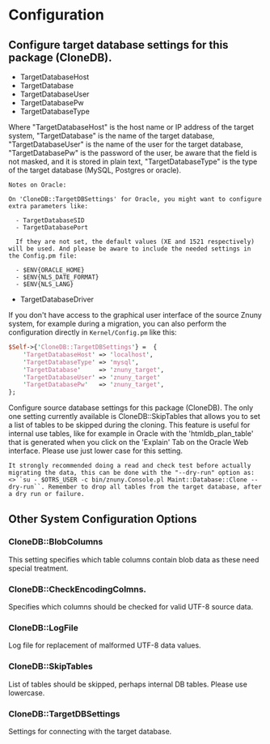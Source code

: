 # Configuration

## Configure target database settings for this package (CloneDB).

- TargetDatabaseHost
- TargetDatabase
- TargetDatabaseUser
- TargetDatabasePw
- TargetDatabaseType

Where "TargetDatabaseHost" is the host name or IP address of the target system, "TargetDatabase" is the name of the target database, "TargetDatabaseUser" is the name of the user for the target database, "TargetDatabasePw" is the password of the user, be aware that the field is not masked, and it is stored in plain text, "TargetDatabaseType" is the type of the target database (MySQL, Postgres or oracle).


```
Notes on Oracle:

On 'CloneDB::TargetDBSettings' for Oracle, you might want to configure extra parameters like:

  - TargetDatabaseSID
  - TargetDatabasePort
 
  If they are not set, the default values (XE and 1521 respectively) will be used. And please be aware to include the needed settings in the Config.pm file:

  - $ENV{ORACLE_HOME}
  - $ENV{NLS_DATE_FORMAT}
  - $ENV{NLS_LANG}
```

- TargetDatabaseDriver

If you don't have access to the graphical user interface of the source Znuny system, for example during a migration, you can also perform the configuration directly in ``Kernel/Config.pm`` like this:

```perl
$Self->{'CloneDB::TargetDBSettings'} =  {
    'TargetDatabaseHost' => 'localhost',
    'TargetDatabaseType' => 'mysql',
    'TargetDatabase'     => 'znuny_target',
    'TargetDatabaseUser' => 'znuny_target'
    'TargetDatabasePw'   => 'znuny_target',
};
```

Configure source database settings for this package (CloneDB). The only one setting currently available is CloneDB::SkipTables that allows you to set a list of tables to be skipped during the cloning. This feature is useful for internal use tables, like for example in Oracle with the 'htmldb_plan_table' that is generated when you click on the 'Explain' Tab on the Oracle Web interface. Please use just lower case for this setting.

```
It strongly recommended doing a read and check test before actually migrating the data, this can be done with the "--dry-run" option as: <>``su - $OTRS_USER -c bin/znuny.Console.pl Maint::Database::Clone --dry-run``. Remember to drop all tables from the target database, after a dry run or failure.
```
## Other System Configuration Options

### CloneDB::BlobColumns

This setting specifies which table columns contain blob data as these need special treatment.

### CloneDB::CheckEncodingColmns.

Specifies which columns should be checked for valid UTF-8 source data.

### CloneDB::LogFile

Log file for replacement of malformed UTF-8 data values.

### CloneDB::SkipTables

List of tables should be skipped, perhaps internal DB tables. Please use lowercase.

### CloneDB::TargetDBSettings

Settings for connecting with the target database.
